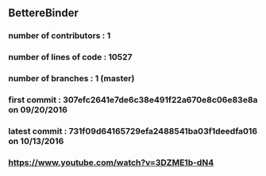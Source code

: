 ## BettereBinder
### number of contributors : 1
### number of lines of code : 10527
### number of branches : 1 (master)
### first commit : 307efc2641e7de6c38e491f22a670e8c06e83e8a on 09/20/2016
### latest commit : 731f09d64165729efa2488541ba03f1deedfa016 on 10/13/2016

### https://www.youtube.com/watch?v=3DZME1b-dN4
